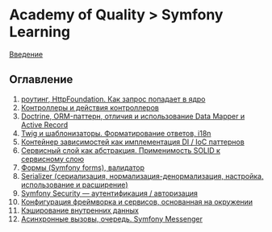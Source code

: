 Academy of Quality > Symfony Learning
=====================================

[Введение](Intro.md)

Оглавление
----------

1. [роутинг, HttpFoundation. Как запрос попадает в ядро](HttpFoundation.md)
1. [Контроллеры и действия контроллеров](Сontrollers.md)
1. [Doctrine, ORM-паттерн, отличия и использование Data Mapper и Active Record](Doctrine.md)
1. [Twig и шаблонизаторы. Форматирование ответов, i18n](Twig.md)
1. [Контейнер зависимостей как имплементация DI / IoC паттернов](DI.md)
1. [Сервисный слой как абстракция. Применимость SOLID к сервисному слою](Services.md)
1. [Формы (Symfony forms), валидатор](Forms.md)
1. [Serializer (сериализация, нормализация-денормализация, настройка, использование и расширение)](Serializer.md)
1. [Symfony Security — аутентификация / авторизация](Security.md)
1. [Конфигурация фреймворка и сервисов, основанная на окружении](Configuration.md)
1. [Кэширование внутренних данных](Cache.md)
1. [Асинхронные вызовы, очередь. Symfony Messenger](Messenger.md)
